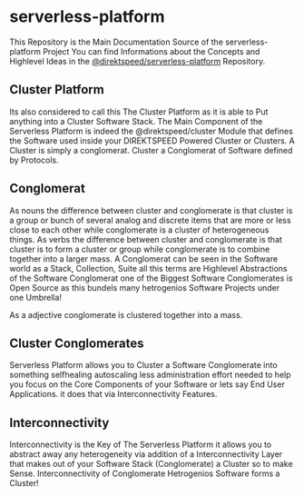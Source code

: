 # serverless-platform
This Repository is the Main Documentation Source of the serverless-platform Project
You can find Informations about the Concepts and Highlevel Ideas in the [@direktspeed/serverless-platform](https://github.com/direktspeed/serverless-platform) Repository.

## Cluster Platform
Its also considered to call this The Cluster Platform as it is able to Put anything into a Cluster Software Stack.
The Main Component of the Serverless Platform is indeed the @direktspeed/cluster Module that defines the Software used inside your DIREKTSPEED Powered Cluster or Clusters. A Cluster is simply a conglomerat. Cluster a Conglomerat of Software defined by Protocols.

## Conglomerat
As nouns the difference between cluster and conglomerate is that cluster is a group or bunch of several analog and discrete items that are more or less close to each other while conglomerate is a cluster of heterogeneous things.
As verbs the difference between cluster and conglomerate is that cluster is to form a cluster or group while conglomerate is to combine together into a larger mass. A Conglomerat can be seen in the Software world as a Stack, Collection, Suite all this terms are Highlevel Abstractions of the Software Conglomerat one of the Biggest Software Conglomerates is Open Source as this bundels many hetrogenios Software Projects under one Umbrella!

As a adjective conglomerate is clustered together into a mass.

## Cluster Conglomerates
Serverless Platform allows you to Cluster a Software Conglomerate into something selfhealing autoscaling less administration effort needed to help you focus on the Core Components of your Software or lets say End User Applications. it does that via Interconnectivity Features.

## Interconnectivity
Interconnectivity is the Key of The Serverless Platform it allows you to abstract away any heterogeneity via addition of a Interconnectivity Layer that makes out of your Software Stack (Conglomerate) a Cluster so to make Sense. Interconnectivity of Conglomerate Hetrogenios Software forms a Cluster! 
